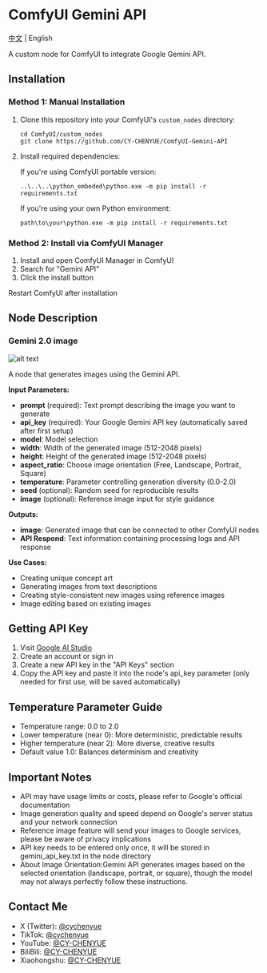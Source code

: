 # ComfyUI Gemini API

[中文](README.md) | English

A custom node for ComfyUI to integrate Google Gemini API.

## Installation

### Method 1: Manual Installation

1. Clone this repository into your ComfyUI's `custom_nodes` directory:
   ```
   cd ComfyUI/custom_nodes
   git clone https://github.com/CY-CHENYUE/ComfyUI-Gemini-API
   ```

2. Install required dependencies:

   If you're using ComfyUI portable version:
   ```
   ..\..\..\python_embeded\python.exe -m pip install -r requirements.txt
   ```

   If you're using your own Python environment:
   ```
   path\to\your\python.exe -m pip install -r requirements.txt
   ```

### Method 2: Install via ComfyUI Manager

   1. Install and open ComfyUI Manager in ComfyUI
   2. Search for "Gemini API"
   3. Click the install button

Restart ComfyUI after installation

## Node Description

### Gemini 2.0 image

![alt text](workflow/Gemini-API.png)

A node that generates images using the Gemini API.

**Input Parameters:**
- **prompt** (required): Text prompt describing the image you want to generate
- **api_key** (required): Your Google Gemini API key (automatically saved after first setup)
- **model**: Model selection
- **width**: Width of the generated image (512-2048 pixels)
- **height**: Height of the generated image (512-2048 pixels)
- **aspect_ratio**: Choose image orientation (Free, Landscape, Portrait, Square)
- **temperature**: Parameter controlling generation diversity (0.0-2.0)
- **seed** (optional): Random seed for reproducible results
- **image** (optional): Reference image input for style guidance

**Outputs:**
- **image**: Generated image that can be connected to other ComfyUI nodes
- **API Respond**: Text information containing processing logs and API response

**Use Cases:**
- Creating unique concept art
- Generating images from text descriptions
- Creating style-consistent new images using reference images
- Image editing based on existing images

## Getting API Key

1. Visit [Google AI Studio](https://aistudio.google.com/apikey)
2. Create an account or sign in
3. Create a new API key in the "API Keys" section
4. Copy the API key and paste it into the node's api_key parameter (only needed for first use, will be saved automatically)

## Temperature Parameter Guide

- Temperature range: 0.0 to 2.0
- Lower temperature (near 0): More deterministic, predictable results
- Higher temperature (near 2): More diverse, creative results
- Default value 1.0: Balances determinism and creativity

## Important Notes

- API may have usage limits or costs, please refer to Google's official documentation
- Image generation quality and speed depend on Google's server status and your network connection
- Reference image feature will send your images to Google services, please be aware of privacy implications
- API key needs to be entered only once, it will be stored in gemini_api_key.txt in the node directory
- About Image Orientation:Gemini API generates images based on the selected orientation (landscape, portrait, or square), though the model may not always perfectly follow these instructions.

## Contact Me

- X (Twitter): [@cychenyue](https://x.com/cychenyue)
- TikTok: [@cychenyue](https://www.tiktok.com/@cychenyue)
- YouTube: [@CY-CHENYUE](https://www.youtube.com/@CY-CHENYUE)
- BiliBili: [@CY-CHENYUE](https://space.bilibili.com/402808950)
- Xiaohongshu: [@CY-CHENYUE](https://www.xiaohongshu.com/user/profile/6360e61f000000001f01bda0) 